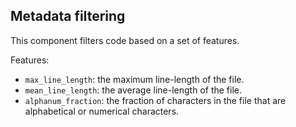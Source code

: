## Metadata filtering

This component filters code based on a set of features. 

Features: 
* `max_line_length`: the maximum line-length of the file.
* `mean_line_length`:  the average line-length of the file.
* `alphanum_fraction`: the fraction of characters in the file that are alphabetical or numerical characters.
